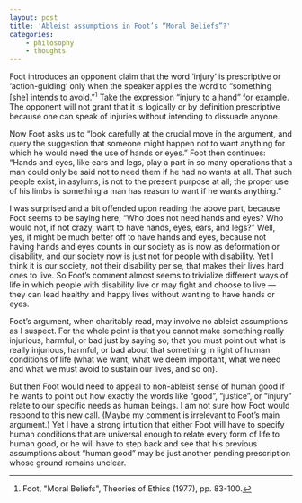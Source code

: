 ```yaml
--- 
layout: post 
title: 'Ableist assumptions in Foot’s “Moral Beliefs”?' 
categories:
    - philosophy
    - thoughts
---
```


Foot introduces an opponent claim that the word ‘injury’ is prescriptive or ‘action-guiding’ only when the speaker applies the word to “something [she] intends to avoid.”[^1] Take the expression “injury to a hand” for example. The opponent will not grant that it is logically or by definition prescriptive because one can speak of injuries without intending to dissuade anyone.

Now Foot asks us to “look carefully at the crucial move in the argument, and query the suggestion that someone might happen not to want anything for which he would need the use of hands or eyes.” Foot then continues: “Hands and eyes, like ears and legs, play a part in so many operations that a man could only be said not to need them if he had no wants at all. That such people exist, in asylums, is not to the present purpose at all; the proper use of his limbs is something a man has reason to want if he wants anything.”

I was surprised and a bit offended upon reading the above part, because Foot seems to be saying here, “Who does not need hands and eyes? Who would not, if not crazy, want to have hands, eyes, ears, and legs?” Well, yes, it might be much better off to have hands and eyes, because not having hands and eyes counts in our society as is now as deformation or disability, and our society now is just not for people with disability. Yet I think it is our society, not their disability per se, that makes their lives hard ones to live. So Foot’s comment almost seems to trivialize different ways of life in which people with disability live or may fight and choose to live — they can lead healthy and happy lives without wanting to have hands or eyes.

Foot’s argument, when charitably read, may involve no ableist assumptions as I suspect. For the whole point is that you cannot make something really injurious, harmful, or bad just by saying so; that you must point out what is really injurious, harmful, or bad about that something in light of human conditions of life (what we want, what we deem important, what we need and what we must avoid to sustain our lives, and so on).

But then Foot would need to appeal to non-ableist sense of human good if he wants to point out how exactly the words like “good”, “justice”, or “injury” relate to our specific needs as human beings. I am not sure how Foot would respond to this new call. (Maybe my comment is irrelevant to Foot’s main argument.) Yet I have a strong intuition that either Foot will have to specify human conditions that are universal enough to relate every form of life to human good, or he will have to step back and see that his previous assumptions about “human good” may be just another pending prescription whose ground remains unclear.

[^1]:  Foot, "Moral Beliefs", Theories of Ethics (1977), pp. 83-100.
